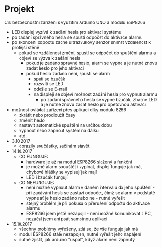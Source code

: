 # Projekt
Cíl: bezpečnostní zařízení s využitím Arduino UNO a modulu ESP8266
- LED displej vyzívá k zadání hesla pro aktivaci systému
- po zadání správného hesla se spustí odpočet do aktivace alarmu
- po skončení odpočtu začne ultrazvukový senzor snímat vzdálenost k protější stěně
  - pokud se vzdálenost změní, spustí se odpočet do spuštění alarmu a objeví se výzva k zadání hesla
    - pokud je zadáno správné heslo, alarm se vypne a je nutné znovu zadat heslo pro jeho aktivaci
    - pokud heslo zadáno není, spustí se alarm
      - sputí se bzučák
      - rozsvítí se LED
      - odešle se E-mail
      - na displeji se objeví možnost zadání hesla pro vypnutí alarmu
        - po zadání správného hesla se vypne bzučák, zhasne LED a je nutné znovu zadat heslo pro opětovnou aktivaci
- možnost ovládat zařízení přes aplikaci díky modulu 8266
  - zkrátit nebo prodloužit časy
  - změnit heslo
  - nastavit automatické spuštění na určitou dobu
  - vypnout nebo zapnout systém na dálku
  - atd.
- 3.10.2017
    - dorazily součástky, začínám stavět
- 14.10.2017
  - CO FUNGUJE: 
    - hardware je až na modul ESP8266 složený a funkční
    - je možné alarm spouštět i vypínat, displej funguje jak má, chybové hlášky se vypisují jak mají
    - LED i bzučák fungují
  - CO NEFUNGUJE:
    - není možné vypnout alarm v daném intervalu do jeho spuštění - při zadávání hesla se zastaví odpočet, čímž se alarm v podstatě vypne       ať je heslo zadáno nebo ne - nutné vyřešit
    - stejný problém je při pokusu o přerušení odpočtu do aktivace alarmu
    - ESP8266 jsem ještě nezapojil - není možné komunikovat s PC, nezačal jsem ani psát samotnou aplikaci
- 15.10.2017
  - všechny problémy vyřešeny, zdá se, že vše funguje jak má
  - modul ESP8266 stále nezapojen, nutné vyřešit jeho napájení
  - nutné zjistit, jak arduino "uspat", když alarm není zapnutý
    
  
